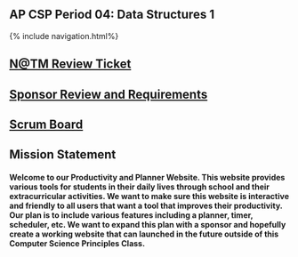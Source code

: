 ## AP CSP Period 04: Data Structures 1


{% include navigation.html%}

## [N@TM Review Ticket](https://github.com/willcyber/tri3/issues/61)
## [Sponsor Review and Requirements](https://github.com/willcyber/tri3/issues/54)
## [Scrum Board](https://github.com/willcyber/tri3/projects/1)
## Mission Statement
#### Welcome to our Productivity and Planner Website. This website provides various tools for students in their daily lives through school and their extracurricular activities. We want to make sure this website is interactive and friendly to all users that want a tool that improves their productivity. Our plan is to include various features including a planner, timer, scheduler, etc. We want to expand this plan with a sponsor and hopefully create a working website that can launched in the future outside of this Computer Science Principles Class.
